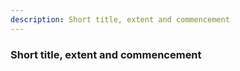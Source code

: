 ```yaml
---
description: Short title, extent and commencement
---
```


### Short title, extent and commencement
